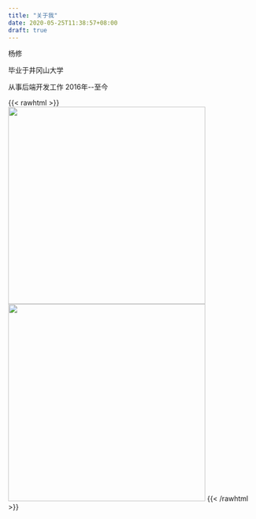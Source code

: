 ```yaml
---
title: "关于我"
date: 2020-05-25T11:38:57+08:00
draft: true
---
```


杨修

毕业于井冈山大学

从事后端开发工作 2016年--至今

{{< rawhtml >}}
    <img src="/img/wechatcode.jpeg" width="400">
    <img src="/img/wechatpay.jpeg" width="400">
{{< /rawhtml >}}
